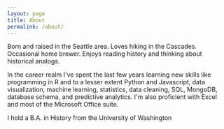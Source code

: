 ```yaml
---
layout: page
title: About
permalink: /about/
---
```

Born and raised in the Seattle area. Loves hiking in the Cascades. Occasional home brewer. Enjoys reading history and thinking about historical analogs. 

In the career realm I've spent the last few years learning new skills like programming in R and to a lesser extent Python and Javascript, data visualization, machine learning, statistics, data cleaning, SQL, MongoDB, database schema, and predictive analytics. I'm also proficient with Excel and most of the Microsoft Office suite.

I hold a B.A. in History from the University of Washington